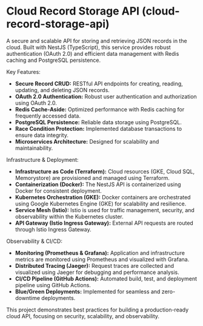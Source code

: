 # Cloud Record Storage API (cloud-record-storage-api)

A secure and scalable API for storing and retrieving JSON records in the cloud. Built with NestJS (TypeScript), this service provides robust authentication (OAuth 2.0) and efficient data management with Redis caching and PostgreSQL persistence.

Key Features:

* **Secure Record CRUD:** RESTful API endpoints for creating, reading, updating, and deleting JSON records.
* **OAuth 2.0 Authentication:** Robust user authentication and authorization using OAuth 2.0.
* **Redis Cache-Aside:** Optimized performance with Redis caching for frequently accessed data.
* **PostgreSQL Persistence:** Reliable data storage using PostgreSQL.
* **Race Condition Protection:** Implemented database transactions to ensure data integrity.
* **Microservices Architecture:** Designed for scalability and maintainability.

Infrastructure & Deployment:

* **Infrastructure as Code (Terraform):** Cloud resources (GKE, Cloud SQL, Memorystore) are provisioned and managed using Terraform.
* **Containerization (Docker):** The NestJS API is containerized using Docker for consistent deployment.
* **Kubernetes Orchestration (GKE):** Docker containers are orchestrated using Google Kubernetes Engine (GKE) for scalability and resilience.
* **Service Mesh (Istio):** Istio is used for traffic management, security, and observability within the Kubernetes cluster.
* **API Gateway (Istio Ingress Gateway):** External API requests are routed through Istio Ingress Gateway.

Observability & CI/CD:

* **Monitoring (Prometheus & Grafana):** Application and infrastructure metrics are monitored using Prometheus and visualized with Grafana.
* **Distributed Tracing (Jaeger):** Request traces are collected and visualized using Jaeger for debugging and performance analysis.
* **CI/CD Pipeline (GitHub Actions):** Automated build, test, and deployment pipeline using GitHub Actions.
* **Blue/Green Deployments:** Implemented for seamless and zero-downtime deployments.

This project demonstrates best practices for building a production-ready cloud API, focusing on security, scalability, and observability.

